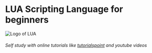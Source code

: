 # LUA Scripting Language for beginners

![Logo of LUA](http://www.lua.org/images/logo.gif)

###### Self study with online tutorials like [tutorialspoint](http://www.tutorialspoint.com/lua/index.htm) and youtube videos